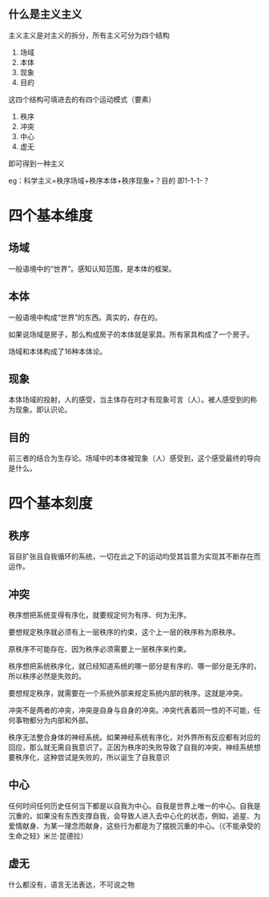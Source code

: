## 什么是主义主义
主义主义是对主义的拆分，所有主义可分为四个结构

1. 场域
2. 本体
3. 现象
4. 目的

这四个结构可填进去的有四个运动模式（要素）
1. 秩序
2. 冲突
3. 中心
4. 虚无

即可得到一种主义

eg：科学主义=秩序场域+秩序本体+秩序现象+？目的 即1-1-1-？


# 四个基本维度

## 场域
一般语境中的“世界”。感知认知范围，是本体的框架。

## 本体
一般语境中构成“世界”的东西。真实的，存在的。

如果说场域是房子，那么构成房子的本体就是家具。所有家具构成了一个房子。

场域和本体构成了16种本体论。

## 现象
本体场域的投射，人的感受，当主体存在时才有现象可言（人）。被人感受到的称为现象。即认识论。 

## 目的
前三者的结合为生存论。场域中的本体被现象（人）感受到，这个感受最终的导向是什么。

# 四个基本刻度

## 秩序
盲目扩张且自我循环的系统，一切在此之下的运动均受其旨意为实现其不断存在而运作。

## 冲突
秩序想把系统变得有序化，就要规定何为有序、何为无序。

要想规定秩序就必须有上一层秩序的约束，这个上一层的秩序称为原秩序。

原秩序不可能存在、因为秩序必须需要上一层秩序来约束。

秩序想把系统秩序化，就已经知道系统的哪一部分是有序的、哪一部分是无序的，所以秩序必然是失败的。

要想规定秩序，就需要在一个系统外部来规定系统内部的秩序。这就是冲突。

冲突不是两者的冲突，冲突是自身与自身的冲突。冲突代表着同一性的不可能，任何事物都分为内部和外部。

秩序无法整合身体的神经系统。如果神经系统有序化，对外界所有反应都有对应的回应，那么就无需自我意识了。正因为秩序的失败导致了自我的冲突，神经系统想要秩序化，这种尝试是失败的，所以诞生了自我意识

## 中心
任何时间任何历史任何当下都是以自我为中心。自我是世界上唯一的中心。自我是沉重的，如果没有东西支撑自我，会导致人进入去中心化的状态，例如，追星、为爱情献身、为某一理念而献身，这些行为都是为了摆脱沉重的中心。（《不能承受的生命之轻》米兰·昆德拉）

## 虚无
什么都没有，语言无法表达，不可说之物

